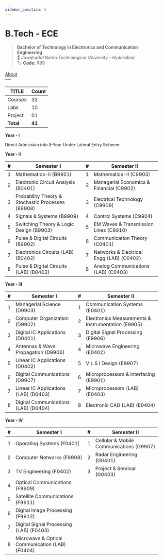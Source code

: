 ```yaml
---
sidebar_position: 5
---
```


# B.Tech - ECE
<!--markdownlint-disable MD013 MD029 MD036 MD024-->

> **Bachelor of Technology in Electronics and Communication Engineering**  
> 🏫 *Jawaharlal Nehru Technological University - Hyderabad*  
> 🏷️ **Code:** R99

<div id="about-navigation">
    <a href="/About" className="button button--primary button--lg">About</a>
</div>
---


| TITLE     | Count  |
| --------- | ------ |
| Courses   | 32     |
| Labs      | 10     |
| Project   | 01     |
| **Total** | **41** |

**Year - I**

Direct Admission into II-Year Under Lateral Entry Scheme

**Year - II**

| #   | Semester I                                        | #   | Semester II                              |
| --- | ------------------------------------------------- | --- | ---------------------------------------- |
| 1   | Mathematics-II (B9901)                            | 1   | Mathematics-II (C9903)                   |
| 2   | Electronic Circuit Analysis (B0401)               | 2   | Managerial Economics & Financial (C9902) |
| 3   | Probability Theory & Stochastic Processes (B9908) | 3   | Electrical Technology (C9909)            |
| 4   | Signals & Systems (B9909)                         | 4   | Control Systems (C9904)                  |
| 5   | Switching Theory & Logic Design (B9903)           | 5   | EM Waves & Transmission Lines (C9910)    |
| 6   | Pulse & Digital Circuits (B9902)                  | 6   | Communication Theory (C0401)             |
| 7   | Electronics Circuits (LAB) (B0402)                | 7   | Networks & Electrical Engg (LAB) (C0402) |
| 8   | Pulse & Digital Circuits (LAB) (B0403)            | 8   | Analog Communications (LAB) (C0403)      |

**Year - III**

| #   | Semester I                           | #   | Semester II                                        |
| --- | ------------------------------------ | --- | -------------------------------------------------- |
| 1   | Managerial Science (D9903)           | 1   | Communication Systems (E0401)                      |
| 2   | Computer Organization (D9902)        | 2   | Electronics Measurements & Instrumentation (E9905) |
| 3   | Digital IC Applications (D0401)      | 3   | Digital Signal Processing (E9906)                  |
| 4   | Antennas & Wave Propagation (D9906)  | 4   | Microwave Engineering (E0402)                      |
| 5   | Linear IC Applications (D0402)       | 5   | V L S I Design (E9907)                             |
| 6   | Digital Communications (D9907)       | 6   | Microprocessors & Interfacing (E9901)              |
| 7   | Linear IC Applications (LAB) (D0403) | 7   | Microprocessors (LAB) (E0403)                      |
| 8   | Digital Communications (LAB) (D0404) | 8   | Electronic CAD (LAB) (E0404)                       |

**Year - IV**

| #   | Semester I                                      | #   | Semester II                              |
| --- | ----------------------------------------------- | --- | ---------------------------------------- |
| 1   | Operating Systems (F0401)                       | 1   | Cellular & Mobile Communications (G9907) |
| 2   | Computer Networks (F9908)                       | 2   | Radar Engineering (G0401)                |
| 3   | TV Engineering (F0402)                          | 3   | Project & Seminar (G0403)                |
| 4   | Optical Communications (F9909)                  |     |                                          |
| 5   | Satellite Communications (F9911)                |     |                                          |
| 6   | Digital Image Processing (F9912)                |     |                                          |
| 7   | Digital Signal Processing (LAB) (F0403)         |     |                                          |
| 8   | Microwave & Optical Communication (LAB) (F0404) |     |                                          |
